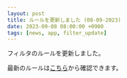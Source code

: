 ```yaml
---
layout: post
title: ルールを更新しました (08-09-2023)
date: 2023-09-08 08:00:00 +0900
tags: [news, app, filter_update]
---
```


フィルタのルールを更新しました。

最新のルールは[こちら](https://github.com/kittytail/BlockerRules)から確認できます。
